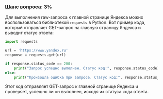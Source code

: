 ### Шанс вопроса: 3%

Для выполнения raw-запроса к главной странице Яндекса можно воспользоваться библиотекой `requests` в Python. Вот пример кода, который отправляет GET-запрос на главную страницу Яндекса и выводит статус ответа:

```python
import requests

url = 'https://www.yandex.ru'
response = requests.get(url)

if response.status_code == 200:
    print("Запрос успешно выполнен. Статус код:", response.status_code)
else:
    print("Произошла ошибка при запросе. Статус код:", response.status_code)
```

Этот код отправляет GET-запрос к главной странице Яндекса и проверяет, успешно ли он выполнен, исходя из статуса кода ответа.